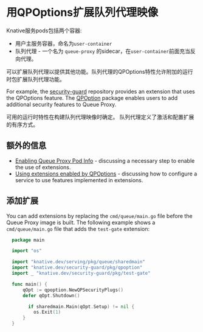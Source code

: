 # 用QPOptions扩展队列代理映像

Knative服务pods包括两个容器:

- 用户主服务容器，命名为`user-container`
- 队列代理 - 一个名为 `queue-proxy` 的sidecar，在`user-container`前面充当反向代理。

可以扩展队列代理以提供其他功能。队列代理的QPOptions特性允许附加的运行时包扩展队列代理功能。

For example, the [security-guard](https://knative.dev/security-guard#section-readme) repository provides an extension that uses the QPOptions feature. The [QPOption](https://knative.dev/security-guard/pkg/qpoption#section-readme) package enables users to add additional security features to Queue Proxy.

可用的运行时特性在构建队列代理映像时确定。
队列代理定义了激活和配置扩展的有序方式。

## 额外的信息

- [Enabling Queue Proxy Pod Info](./configuration/feature-flags.md#queue-proxy-pod-info) - discussing a necessary step to enable the use of extensions.
- [Using extensions enabled by QPOptions](./services/using-queue-extensions.md) - discussing how to configure a service to use features implemented in extensions.

## 添加扩展

You can add extensions by replacing the `cmd/queue/main.go` file before the Queue Proxy image is built. The following example shows a `cmd/queue/main.go` file that adds the `test-gate` extension:

```go
  package main

  import "os"

  import "knative.dev/serving/pkg/queue/sharedmain"
  import "knative.dev/security-guard/pkg/qpoption"
  import _ "knative.dev/security-guard/pkg/test-gate"

  func main() {
      qOpt := qpoption.NewQPSecurityPlugs()
      defer qOpt.Shutdown()

        if sharedmain.Main(qOpt.Setup) != nil {
          os.Exit(1)
      }
  }
```
